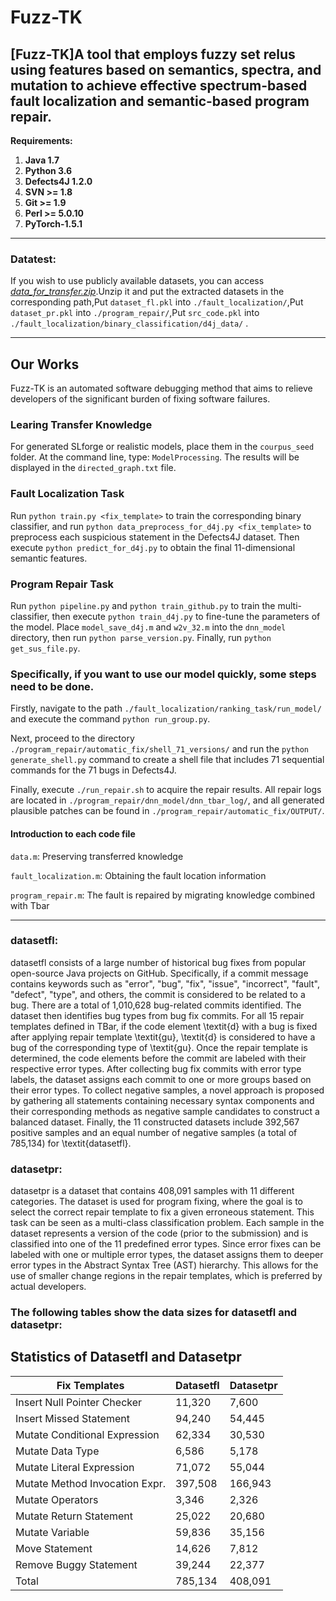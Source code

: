 # Fuzz-TK
## [Fuzz-TK]A tool that employs fuzzy set relus using features based on semantics, spectra, and mutation to achieve effective spectrum-based fault localization and semantic-based program repair.
**Requirements:**
1. **Java 1.7**
2. **Python 3.6**
3. **Defects4J 1.2.0**
4. **SVN >= 1.8**
5. **Git >= 1.9**
6. **Perl >= 5.0.10**
7. **PyTorch-1.5.1**
***
### Datatest:
If you wish to use publicly available datasets, you can access *[data_for_transfer.zip](https://mega.nz/file/u0wQzRga#Q2BHCuRD2aW_61vshVbcxj-ObYh2cyGhqOAmAXNn-T0)*.Unzip it and put the extracted datasets in the corresponding path,Put `dataset_fl.pkl` into `./fault_localization/`,Put `dataset_pr.pkl` into `./program_repair/`,Put `src_code.pkl` into `./fault_localization/binary_classification/d4j_data/` .
***
## Our Works
Fuzz-TK is an automated software debugging method that aims to relieve developers of the significant burden of fixing software failures.
### Learing Transfer Knowledge

For generated SLforge or realistic models, place them in the `courpus_seed` folder. At the command line, type: ```ModelProcessing```. The results will be displayed in the `directed_graph.txt` file.

### Fault Localization Task

Run `python train.py <fix_template>` to train the corresponding binary classifier, and run `python data_preprocess_for_d4j.py <fix_template>` to preprocess each suspicious statement in the Defects4J dataset. Then execute `python predict_for_d4j.py` to obtain the final 11-dimensional semantic features.

### Program Repair Task
Run `python pipeline.py` and `python train_github.py` to train the multi-classifier, then execute `python train_d4j.py` to fine-tune the parameters of the model. Place `model_save_d4j.m` and `w2v_32.m` into the `dnn_model` directory, then run `python parse_version.py`. Finally, run `python get_sus_file.py`.

### Specifically, if you want to use our model quickly, some steps need to be done.


Firstly, navigate to the path `./fault_localization/ranking_task/run_model/` and execute the command `python run_group.py`.

Next, proceed to the directory `./program_repair/automatic_fix/shell_71_versions/` and run the `python generate_shell.py` command to create a shell file that includes 71 sequential commands for the 71 bugs in Defects4J.

Finally, execute `./run_repair.sh` to acquire the repair results. All repair logs are located in `./program_repair/dnn_model/dnn_tbar_log/`, and all generated plausible patches can be found in `./program_repair/automatic_fix/OUTPUT/`.
#### Introduction to each code file
`data.m`: Preserving transferred knowledge

`fault_localization.m`: Obtaining the fault location information

`program_repair.m`: The fault is repaired by migrating knowledge combined with Tbar
***


### datasetfl: 
datasetfl consists of a large number of historical bug fixes from popular open-source Java projects on GitHub. Specifically, if a commit message contains keywords such as "error", "bug", "fix", "issue", "incorrect", "fault", "defect", "type", and others, the commit is considered to be related to a bug. There are a total of 1,010,628 bug-related commits identified. The dataset then identifies bug types from bug fix commits. For all 15 repair templates defined in TBar, if the code element \textit{d} with a bug is fixed after applying repair template  \textit{gu}, \textit{d} is considered to have a bug of the corresponding type of \textit{gu}. Once the repair template is determined, the code elements before the commit are labeled with their respective error types. After collecting bug fix commits with error type labels, the dataset assigns each commit to one or more groups based on their error types. To collect negative samples, a novel approach is proposed by gathering all statements containing necessary syntax components and their corresponding methods as negative sample candidates to construct a balanced dataset. Finally, the 11 constructed datasets include 392,567 positive samples and an equal number of negative samples (a total of 785,134) for \textit{datasetfl}.

### datasetpr: 
datasetpr is a dataset that contains 408,091 samples with 11 different categories. The dataset is used for program fixing, where the goal is to select the correct repair template to fix a given erroneous statement. This task can be seen as a multi-class classification problem. Each sample in the dataset represents a version of the code (prior to the submission) and is classified into one of the 11 predefined error types. Since error fixes can be labeled with one or multiple error types, the dataset assigns them to deeper error types in the Abstract Syntax Tree (AST) hierarchy. This allows for the use of smaller change regions in the repair templates, which is preferred by actual developers.

### The following tables show the data sizes for datasetfl and datasetpr:
## Statistics of Datasetfl and Datasetpr

| Fix Templates                  | Datasetfl | Datasetpr |
|-------------------------------|-----------|-----------|
| Insert Null Pointer Checker   | 11,320    | 7,600     |
| Insert Missed Statement       | 94,240    | 54,445    |
| Mutate Conditional Expression | 62,334    | 30,530    |
| Mutate Data Type              | 6,586     | 5,178     |
| Mutate Literal Expression     | 71,072    | 55,044    |
| Mutate Method Invocation Expr.| 397,508   | 166,943   |
| Mutate Operators              | 3,346     | 2,326     |
| Mutate Return Statement       | 25,022    | 20,680    |
| Mutate Variable               | 59,836    | 35,156    |
| Move Statement                | 14,626    | 7,812     |
| Remove Buggy Statement        | 39,244    | 22,377    |
| Total                         | 785,134   | 408,091   |